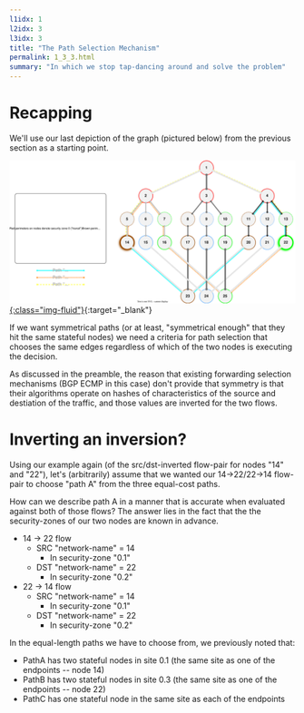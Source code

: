 ```yaml
---
l1idx: 1
l2idx: 3
l3idx: 3
title: "The Path Selection Mechanism"
permalink: 1_3_3.html
summary: "In which we stop tap-dancing around and solve the problem"
---
```


# Recapping
We'll use our last depiction of the graph (pictured below) from the previous section as a starting point.

[![image](./grphth-19.svg){:class="img-fluid"}](./pages/1/3(ecmp-symmetric)/grphth-19.svg){:target="_blank"}

If we want symmetrical paths (or at least, "symmetrical enough" that they hit the same stateful nodes) we need a criteria for path selection that chooses the same edges regardless of which of the two nodes is executing the decision.

As discussed in the preamble, the reason that existing forwarding selection mechanisms (BGP ECMP in this case) don't provide that symmetry is that their algorithms operate on hashes of characteristics of the source and destiation of the traffic, and those values are inverted for the two flows.

# Inverting an inversion?

Using our example again (of the src/dst-inverted flow-pair for nodes "14" and "22"), let's (arbitrarily) assume that we wanted our 14->22/22->14 flow-pair to choose "path A" from the three equal-cost paths.

How can we describe path A in a manner that is accurate when evaluated against both of those flows?  The answer lies in the fact that the the security-zones of our two nodes are known in advance.


* 14 -> 22 flow
  * SRC "network-name" = 14
    * In security-zone "0.1"
  * DST "network-name" = 22
    * In security-zone "0.2"
* 22 -> 14 flow
  * SRC "network-name" = 14
    * In security-zone "0.1"
  * DST "network-name" = 22
    * In security-zone "0.2"



In the equal-length paths we have to choose from, we previously noted that:
* PathA  has two stateful nodes in site 0.1  (the same site as one of the endpoints -- node 14)
* PathB has two stateful nodes in site 0.3  (the same site as one of the endpoints -- node 22)
* PathC has one stateful node in the same site as each of the endpoints


